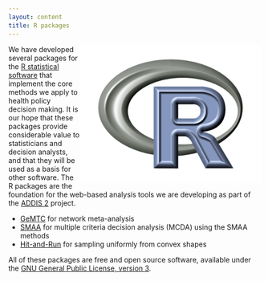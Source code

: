 ```yaml
---
layout: content
title: R packages
---
```


<img src="/images/r-packages/rlogo.png" style="float: right">

We have developed several packages for the [R statistical software](http://r-project.org) that implement the core methods we apply to health policy decision making.
It is our hope that these packages provide considerable value to statisticians and decision analysts, and that they will be used as a basis for other software.
The R packages are the foundation for the web-based analysis tools we are developing as part of the [ADDIS 2](/software/addis2) project.

 - [GeMTC](gemtc) for network meta-analysis
 - [SMAA](smaa) for multiple criteria decision analysis (MCDA) using the SMAA methods
 - [Hit-and-Run](hitandrun) for sampling uniformly from convex shapes

All of these packages are free and open source software, available under the [GNU General Public License, version 3](http://www.gnu.org/licenses/gpl-3.0.html).
